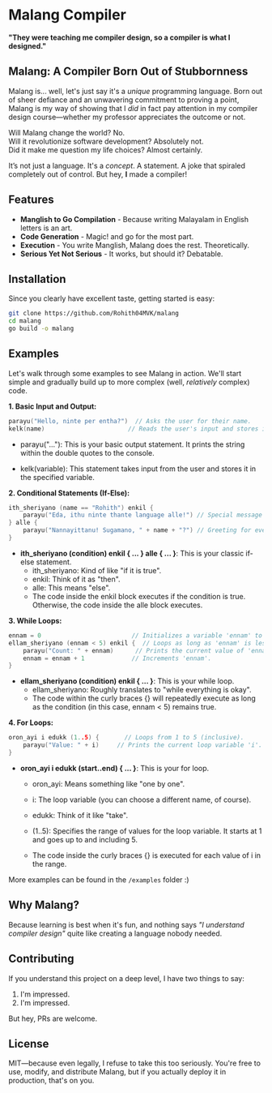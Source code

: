 # Malang Compiler  
**"They were teaching me compiler design, so a compiler is what I designed."**  

## Malang: A Compiler Born Out of Stubbornness  
Malang is... well, let's just say it's a *unique* programming language. Born out of sheer defiance and an unwavering commitment to proving a point, Malang is my way of showing that I *did* in fact pay attention in my compiler design course—whether my professor appreciates the outcome or not.  

Will Malang change the world? No.  
Will it revolutionize software development? Absolutely not.  
Did it make me question my life choices? Almost certainly.  

It’s not just a language. It's a *concept*. A statement. A joke that spiraled completely out of control. But hey, **I** made a compiler!  

## Features  
- **Manglish to Go Compilation** - Because writing Malayalam in English letters is an art.  
- **Code Generation** - Magic! and go for the most part. 
- **Execution** - You write Manglish, Malang does the rest. Theoretically.  
- **Serious Yet Not Serious** - It works, but should it? Debatable.

## Installation
Since you clearly have excellent taste, getting started is easy:
```sh
git clone https://github.com/Rohith04MVK/malang
cd malang
go build -o malang
```
## Examples
Let's walk through some examples to see Malang in action. We'll start simple and gradually build up to more complex (well, *relatively* complex) code.

**1. Basic Input and Output:**

```go
parayu("Hello, ninte per entha?")  // Asks the user for their name.
kelk(name)                       // Reads the user's input and stores it in the variable 'name'.
```
- parayu("..."): This is your basic output statement. It prints the string within the double quotes to the console.

- kelk(variable): This statement takes input from the user and stores it in the specified variable.

**2. Conditional Statements (If-Else):**
```go
ith_sheriyano (name == "Rohith") enkil {
    parayu("Eda, ithu ninte thante language alle!") // Special message for Rohith (That's me :D).
} alle {
    parayu("Nannayittanu! Sugamano, " + name + "?") // Greeting for everyone else.
}
```
- **ith_sheriyano (condition) enkil { ... } alle { ... }**: This is your classic if-else statement.
    - ith_sheriyano: Kind of like "if it is true".
    - enkil: Think of it as "then".
    - alle: This means "else".
    - The code inside the enkil block executes if the condition is true. Otherwise, the code inside the alle block executes.

**3. While Loops:**
```go
ennam = 0                         // Initializes a variable 'ennam' to 0.
ellam_sheriyano (ennam < 5) enkil {  // Loops as long as 'ennam' is less than 5.
    parayu("Count: " + ennam)      // Prints the current value of 'ennam'.
    ennam = ennam + 1             // Increments 'ennam'.
}
```
- **ellam_sheriyano (condition) enkil { ... }**: This is your while loop.
    - ellam_sheriyano: Roughly translates to "while everything is okay".
    - The code within the curly braces {} will repeatedly execute as long as the condition (in this case, ennam < 5) remains true.

**4. For Loops:**
```go
oron_ayi i edukk (1..5) {       // Loops from 1 to 5 (inclusive).
    parayu("Value: " + i)     // Prints the current loop variable 'i'.
}
```

- **oron_ayi i edukk (start..end) { ... }**: This is your for loop.
    - oron_ayi: Means something like "one by one".

    - i: The loop variable (you can choose a different name, of course).

    - edukk: Think of it like "take".

    - (1..5): Specifies the range of values for the loop variable. It starts at 1 and goes up to and including 5.

    - The code inside the curly braces {} is executed for each value of i in the range.

More examples can be found in the `/examples` folder :)
## Why Malang?
Because learning is best when it's fun, and nothing says *"I understand compiler design"* quite like creating a language nobody needed.

## Contributing
If you understand this project on a deep level, I have two things to say:
1. I'm impressed.
2. I'm impressed.

But hey, PRs are welcome.

## License
MIT—because even legally, I refuse to take this too seriously. You're free to use, modify, and distribute Malang, but if you actually deploy it in production, that's on you.
